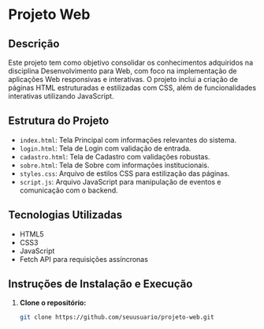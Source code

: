 # Projeto Web

## Descrição
Este projeto tem como objetivo consolidar os conhecimentos adquiridos na disciplina Desenvolvimento para Web, com foco na implementação de aplicações Web responsivas e interativas. O projeto inclui a criação de páginas HTML estruturadas e estilizadas com CSS, além de funcionalidades interativas utilizando JavaScript.

## Estrutura do Projeto
- `index.html`: Tela Principal com informações relevantes do sistema.
- `login.html`: Tela de Login com validação de entrada.
- `cadastro.html`: Tela de Cadastro com validações robustas.
- `sobre.html`: Tela de Sobre com informações institucionais.
- `styles.css`: Arquivo de estilos CSS para estilização das páginas.
- `script.js`: Arquivo JavaScript para manipulação de eventos e comunicação com o backend.

## Tecnologias Utilizadas
- HTML5
- CSS3
- JavaScript
- Fetch API para requisições assíncronas

## Instruções de Instalação e Execução
1. **Clone o repositório:**
   ```bash
   git clone https://github.com/seuusuario/projeto-web.git
